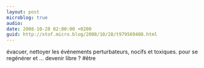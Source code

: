 ```yaml
---
layout: post
microblog: true
audio: 
date: 2008-10-28 02:00:00 +0200
guid: http://xtof.micro.blog/2008/10/28/t979569408.html
---
```

évacuer, nettoyer les événements perturbateurs, nocifs et toxiques. pour se regénérer et ... devenir libre ? #être
